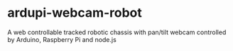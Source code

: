 ardupi-webcam-robot
===================

A web controllable tracked robotic chassis with pan/tilt webcam controlled by Arduino, Raspberry Pi and node.js